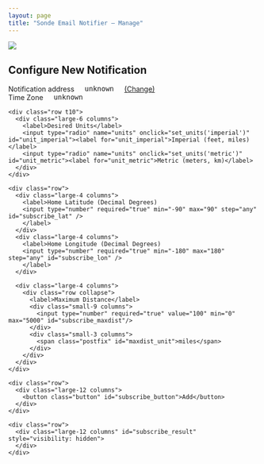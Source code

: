 ```yaml
---
layout: page
title: "Sonde Email Notifier — Manage"
---
```


<div id="loading" class="row t30 text-center">
    <img src="/images/loading.gif" />
</div>

<div id="management_state" hidden>
    <p>
    Managing notifications for
    <tt><span id="state_email">unknown</span></tt>
    <a href="../signup/">(Change)</a>
    </p>

    <p id="no_subs" hidden>
    You currently have no notifications configured. Click below to add one.
    </p>

    <div id="sub_table_div" class="text-center">
    </div>

    <button class="button" data-reveal-id="add-subscription">Add New Notification</button>
</div>

<div class="reveal-modal" id="add-subscription" data-reveal aria-labelledby="modalTitle" aria-hidden="true" role="dialog">
  <h2> Configure New Notification </h2>
    <form onsubmit="return subscribe()">
     <div class="row t10">
       <div class="large-6 columns">
         <label>Notification address</label>
         <tt><span id="subscribe_email">unknown</span></tt>
         <a href="../signup/">(Change)</a>
       </div>
       <div class="large-6 columns">
         <label>Time Zone</label>
         <tt><span id="subscribe_tzname">unknown</span></tt>
       </div>
    </div>

    <div class="row t10">
      <div class="large-6 columns">
        <label>Desired Units</label>
        <input type="radio" name="units" onclick="set_units('imperial')" id="unit_imperial"><label for="unit_imperial">Imperial (feet, miles)</label>
        <input type="radio" name="units" onclick="set_units('metric')" id="unit_metric"><label for="unit_metric">Metric (meters, km)</label>
      </div>
    </div>

    <div class="row">
      <div class="large-4 columns">
        <label>Home Latitude (Decimal Degrees)
        <input type="number" required="true" min="-90" max="90" step="any" id="subscribe_lat" />
        </label>
      </div>
      <div class="large-4 columns">
        <label>Home Longitude (Decimal Degrees)
        <input type="number" required="true" min="-180" max="180" step="any" id="subscribe_lon" />
        </label>
      </div>

      <div class="large-4 columns">
        <div class="row collapse">
          <label>Maximum Distance</label>
          <div class="small-9 columns">
            <input type="number" required="true" value="100" min="0" max="5000" id="subscribe_maxdist"/>
          </div>
          <div class="small-3 columns">
            <span class="postfix" id="maxdist_unit">miles</span>
          </div>
        </div>
      </div>
    </div>

    <div class="row">
      <div class="large-12 columns">
        <button class="button" id="subscribe_button">Add</button>
      </div>
    </div>

    <div class="row">
      <div class="large-12 columns" id="subscribe_result" style="visibility: hidden">
      </div>
    </div>

  </form>
</div>

<script>
let base_url = "https://api.sondesearch.lectrobox.com/api/v1/";
var tzname = null;
var units = null;

function km_to_mi(km) {
    return km / 1.60934;
}

function mi_to_km(mi) {
    return mi * 1.60934;
}

function process_config(config) {
    email = config['email'];
    tzname = Intl.DateTimeFormat().resolvedOptions().timeZone;
    var prefs = config['prefs'] || {};
    set_units(prefs['units'] || 'imperial');

    $('#state_email').html(email);
    $('#subscribe_email').html(email);
    $('#subscribe_tzname').html(tzname);

    // construct the table
    let table = $('<table>');
    let headers = $('<tr>');
    let num_subs = 0;
    headers.append($('<th>').text('Home Lat'));
    headers.append($('<th>').text('Home Lon'));
    headers.append($('<th>').text('Max Dist'));
    headers.append($('<th>').text('Delete'));
    table.append(headers);
    var dist_unit = ' mi';
    if (units == 'metric') {
        dist_unit = ' km';
    }
    $.each(config['subs'] || [], function() {
        console.log(this);
        num_subs += 1;
        let dist = this['max_distance_mi'];
        if (units == 'metric') {
            dist = mi_to_km(dist);
        }
        let row = $('<tr>');
        row.append($('<td class="text-right">').text(this['lat']));
        row.append($('<td class="text-right">').text(this['lon']));
        row.append($('<td class="text-right">').text('' + Math.round(100*dist)/100 + dist_unit));
        //let del_button = $('<button class="ladda-button" data-size="xs">');
        let del_button = $('<div data-size="xs">');
        del_button.append($('<img src="/images/trash.png" width="20" />'));
        let uuid = this['uuid'];
        del_button.click(function() { unsubscribe(del_button, uuid); });
        row.append($('<td class="text-center">').html(del_button));
        table.append(row);
    });
    if (num_subs == 0) {
        $('#no_subs').attr('hidden', false);
        $('#sub_table_div').attr('hidden', true);
    } else {
        $('#no_subs').attr('hidden', true);
        $('#sub_table_div').html(table);
        $('#sub_table_div').attr('hidden', false);
    }
    $('#management_state').attr('hidden', false);
    $('#loading').attr('hidden', true);
}

function set_units(units_arg) {
    units = units_arg;
    if (units == 'metric') {
        $('#maxdist_unit').html('km');
        $('#unit_metric').prop('checked', true);
    } else {
        $('#maxdist_unit').html('miles');
        $('#unit_imperial').prop('checked', true);
    }
}

function get_config() {
    // If an auth token was provided in the URL, convert it into a cookie
    let searchParams = new URLSearchParams(window.location.search);
    if (searchParams.has('user_token')) {
        Cookies.set('notifier_user_token', searchParams.get('user_token'), { expires: 365 });
    }

    // If there's been no authorization, redirect to the signup page
    let user_token = Cookies.get('notifier_user_token');
    if (user_token == null) {
        //$('#result').html('no auth');
        window.location.href = window.location.origin + '/notifier/signup';
    }

    $.ajax({
        type: 'GET',
        url: base_url + 'get_config',
        data: {
            'user_token': user_token,
        },
        success: function(result) {
            process_config(result);
        },
        error: function() {
        }
    });
}

function subscribe() {
    let button = $('#subscribe_button');
    var l = Ladda.create(button[0]);
    l.start();
    let user_token = Cookies.get('notifier_user_token');
    var dist = $('#subscribe_maxdist').val();
    if (units == 'metric') {
        dist = km_to_mi(dist);
    }

    $.ajax({
        method: 'POST',
        url: base_url + 'subscribe',
        data: {
            'user_token': user_token,
            'units': units,
            'tzname': tzname,
            'lat': $('#subscribe_lat').val(),
            'lon': $('#subscribe_lon').val(),
            'max_distance_mi': dist,
        },
        success: function(result) {
            l.stop();
            process_config(result);
            $('#subscribe_lat').val(null);
            $('#subscribe_lon').val(null);
            $('#add-subscription').foundation('reveal', 'close');
        },
        error: function(jqXHR, textStatus, errorThrown) {
            l.stop();
            $('#subscribe_result').html("<p>We're sorry -- there was an error trying to sign up. Please try again.</p><p>Error: <tt>" + jqXHR.responseText + "</tt></p>");
            $('#subscribe_result').css("visibility", "visible");
        }
    });

    // return false to prevent form from navigating away to a new page
    return false;
}

function unsubscribe(del_icon, uuid) {
    var l = Ladda.create(del_icon[0]);
    l.start();
    let user_token = Cookies.get('notifier_user_token');

    $.ajax({
        method: 'POST',
        url: base_url + 'managed_unsubscribe',
        data: {
            'user_token': user_token,
            'uuid': uuid,
        },
        success: function(result) {
            process_config(result);
        },
        error: function(jqXHR, textStatus, errorThrown) {
            l.stop();
            alert("Couldn't delete notification! Please try again later.");
        }
    });

    // return false to prevent form from navigating away to a new page
    return false;
}

function OnLoadTrigger() {
    get_config();
}

</script>
